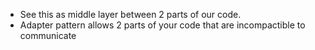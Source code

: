 - See this as middle layer between 2 parts of our code. 
- Adapter pattern allows 2 parts of your code that are incompactible to communicate